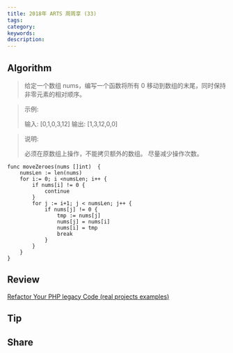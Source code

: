 ```yaml
---
title: 2018年 ARTS 周周享 (33)
tags:
category:
keywords:
description:
---
```


## Algorithm

> 给定一个数组 nums，编写一个函数将所有 0 移动到数组的末尾，同时保持非零元素的相对顺序。

>示例:
> 
> 输入: [0,1,0,3,12]
> 输出: [1,3,12,0,0]

> 说明:
> 
> 必须在原数组上操作，不能拷贝额外的数组。
> 尽量减少操作次数。

```Golang
func moveZeroes(nums []int)  {
    numsLen := len(nums)
    for i:= 0; i <numsLen; i++ {
        if nums[i] != 0 {
            continue
        }
        for j := i+1; j < numsLen; j++ {
            if nums[j] != 0 {
                tmp := nums[j]
                nums[j] = nums[i]
                nums[i] = tmp
                break
            }
        }
    }
}
```

## Review 

[Refactor Your PHP legacy Code (real projects examples)](https://hackernoon.com/refactor-your-php-legacy-code-real-projects-examples-da9edf03ff4b)

## Tip

## Share

